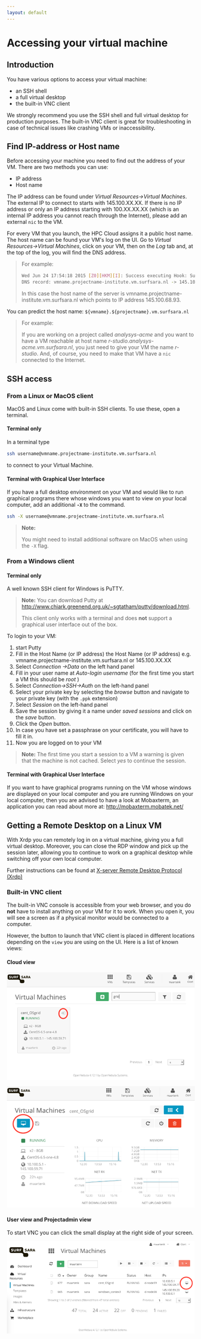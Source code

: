 ```yaml
---
layout: default
---
```

# Accessing your virtual machine

## Introduction

You have various options to access your virtual machine:

* an SSH shell
* a full virtual desktop
* the built-in VNC client

We strongly recommend you use the SSH shell and full virtual desktop for production purposes. The built-in VNC client is great for troubleshooting in case of technical issues like crashing VMs or inaccessibility.

## Find IP-address or Host name

Before accessing your machine you need to find out the address of your VM. There are two methods you can use:
* IP address
* Host name

The IP address can be found under _Virtual Resources->Virtual Machines_. The external IP to connect to starts with 145.100.XX.XX. If there is no IP address or only an IP address starting with 100.XX.XX.XX (which is an internal IP address you cannot reach through the Internet), please add an external `nic` to the VM.

For every VM that you launch, the HPC Cloud assigns it a public host name. The host name can be found your VM's log on the UI. Go to _Virtual Resources->Virtual Machines_, click on your VM, then on the _Log_ tab and, at the top of the log, you will find the DNS address. 

>For example:
> 
>```bash
>Wed Jun 24 17:54:18 2015 [Z0][HKM][I]: Success executing Hook: SurfSARA_Dns: Added
>DNS record: vmname.projectname-institute.vm.surfsara.nl -> 145.100.68.93. 
>```
>
>In this case the host name of the server is vmname.projectname-institute.vm.surfsara.nl which points to IP address 145.100.68.93.

You can predict the host name: `${vmname}.${projectname}.vm.surfsara.nl`

>For example:
>
>If you are working on a project called _analysys-acme_ and you want to have a VM reachable at host name _r-studio.analysys-acme.vm.surfsara.nl_, you just need to give your VM the name _r-studio_. And, of course, you need to make that VM have a `nic` connected to the Internet.

## SSH access

### From a Linux or MacOS client

MacOS and Linux come with built-in SSH clients. To use these, open a terminal.

#### Terminal only

In a terminal type

```bash
ssh username@vmname.projectname-institute.vm.surfsara.nl
```

to connect to your Virtual Machine.

#### Terminal with Graphical User Interface

If you have a full desktop environment on your VM and would like to run graphical programs there whose windows you want to view on your local computer, add an additional **`-X`** to the command.  

```bash
ssh -X username@vmname.projectname-institute.vm.surfsara.nl
```

>**Note:**
>
>You might need to install additional software on MacOS when using the `-X` flag.

### From a Windows client

#### Terminal only
A well known SSH client for Windows is PuTTY. 

>**Note:**
>You can download Putty at http://www.chiark.greenend.org.uk/~sgtatham/putty/download.html. 
>
>This client only works with a terminal and does **not** support a graphical user interface out of the box.

To login to your VM:
1. start Putty
1. Fill in the Host Name (or IP address) the Host Name (or IP address) e.g. vmname.projectname-institute.vm.surfsara.nl or 145.100.XX.XX
1. Select _Connection ->Data_ on the left hand panel
1. Fill in your user name at _Auto-login username_ (for the first time you start a VM this should be _root_ )
1. Select _Connection->SSH->Auth_ on the left-hand panel
1. Select your private key by selecting the _browse_ button and navigate to your private key (with the `.ppk` extension)
1. Select _Session_ on the left-hand panel
1. Save the session by giving it a name under _saved sessions_ and click on the _save_ button.
1. Click the _Open_ button.
1. In case you have set a passphrase on your certificate, you will have to fill it in.
1. Now you are logged on to your VM

>**Note:**
>The first time you start a session to a VM a warning is given that the machine is not cached. Select _yes_ to continue the session.

#### Terminal with Graphical User Interface
If you want to have graphical programs running on the VM whose windows are displayed on your local computer and you are running Windows on your local computer, then you are advised to have a look at Mobaxterm, an application you can read about more at: http://mobaxterm.mobatek.net/

## Getting a Remote Desktop on a Linux VM

With Xrdp you can remotely log in on a virtual machine, giving you a full virtual desktop. Moreover, you can close the RDP window and pick up the session later, allowing you to continue to work on a graphical desktop while switching off your own local computer.

Further instructions can be found at [ X-server Remote Desktop Protocol (Xrdp)](xrdp)


### Built-in VNC client

The built-in VNC console is accessible from your web browser, and you do **not** have to install anything on your VM for it to work. When you open it, you will see a screen as if a physical monitor would be connected to a computer.

However, the button to launch that VNC client is placed in different locations depending on the `view` you are using on the UI. Here is a list of known views:

#### Cloud view
![vnc_cloud1](images/vnc_cloud1.png)

![vnc_cloud2](images/vnc_cloud2.png)

#### User view and Projectadmin view
To start VNC you can click the small display at the right side of your screen.

![vnc_userview](images/vnc_userview.png)

